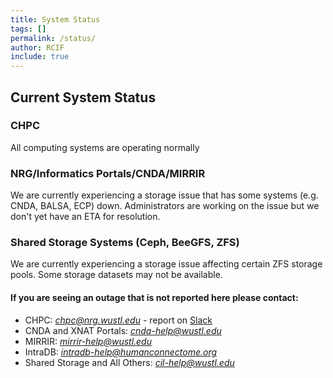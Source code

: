 ```yaml
---
title: System Status
tags: []
permalink: /status/
author: RCIF
include: true
---
```

## Current System Status

### CHPC
All computing systems are operating normally

### NRG/Informatics Portals/CNDA/MIRRIR
We are currently experiencing a storage issue that has some systems (e.g. CNDA, BALSA, ECP) down.  Administrators are working on the issue but we don't yet have an ETA for resolution.

### Shared Storage Systems (Ceph, BeeGFS, ZFS)
We are currently experiencing a storage issue affecting certain ZFS storage pools.  Some storage datasets may not be available.

#### If you are seeing an outage that is not reported here please contact:

* CHPC:  *chpc@nrg.wustl.edu* - report on [Slack](https://mir-rcif.slack.com/archives/C05SQC1SJ0Y)
* CNDA and XNAT Portals:  *cnda-help@wustl.edu*
* MIRRIR:  *mirrir-help@wustl.edu*
* IntraDB:  *intradb-help@humanconnectome.org*
* Shared Storage and All Others:  *cil-help@wustl.edu*
